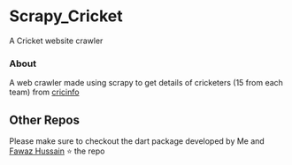 # Scrapy_Cricket
A Cricket website crawler

### About 
A web crawler made using scrapy to get details of cricketers (15 from each team) from [cricinfo](https://www.espncricinfo.com/)

## Other Repos
Please make sure to checkout the dart package developed by Me and [Fawaz Hussain](https://github.com/fawazhussain)
:star: the repo 
